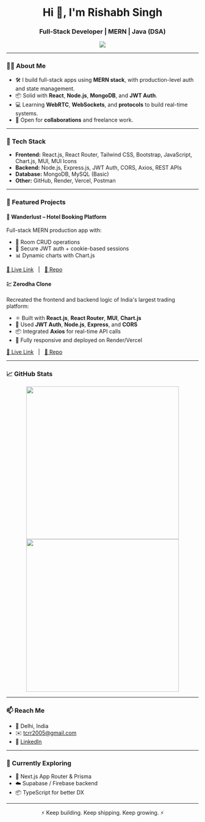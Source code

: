 <h1 align="center">Hi 👋, I'm Rishabh Singh</h1>
<h3 align="center">Full-Stack Developer | MERN | Java (DSA)</h3>

<p align="center">
  <img src="https://readme-typing-svg.demolab.com/?lines=Engineering+student+who+loves+code;MERN+Stack+Developer;Java+%7C+DSA+Lover;Always+learning+something+new&center=true&width=500&height=40">
</p>

---

### 👨‍💻 About Me

- 🛠️ I build full-stack apps using **MERN stack**, with production-level auth and state management.
- 📦 Solid with **React**, **Node.js**, **MongoDB**, and **JWT Auth**.
- 💻 Learning **WebRTC**, **WebSockets**, and **protocols** to build real-time systems.
- 🚀 Open for **collaborations** and freelance work.

---

### 🧰 Tech Stack

- **Frontend:** React.js, React Router, Tailwind CSS, Bootstrap, JavaScript, Chart.js, MUI, MUI Icons
- **Backend:** Node.js, Express.js, JWT Auth, CORS, Axios, REST APIs
- **Database:** MongoDB, MySQL (Basic)
- **Other:** GitHub, Render, Vercel, Postman

---

### 📌 Featured Projects

#### 🏨 Wanderlust – Hotel Booking Platform  
Full-stack MERN production app with:
- 🧾 Room CRUD operations
- 🔐 Secure JWT auth + cookie-based sessions
- 📊 Dynamic charts with Chart.js

[🔗 Live Link](https://wanderlust-zdku.onrender.com) &nbsp;&nbsp;|&nbsp;&nbsp; [📁 Repo](https://github.com/R-i-s-hi/Wanderlust)

#### 💹 Zerodha Clone  
Recreated the frontend and backend logic of India's largest trading platform:
- ⚛️ Built with **React.js**, **React Router**, **MUI**, **Chart.js**
- 🔐 Used **JWT Auth**, **Node.js**, **Express**, and **CORS**
- 📦 Integrated **Axios** for real-time API calls
- 🎯 Fully responsive and deployed on Render/Vercel

[🔗 Live Link](https://zerodha-clone-landing-page.onrender.com/) &nbsp;&nbsp;|&nbsp;&nbsp; [📁 Repo](https://github.com/R-i-s-hi/zerodha-clone)

---

### 📈 GitHub Stats

<p align="center">
  <img src="https://github-readme-stats.vercel.app/api?username=R-i-s-hi&show_icons=true&theme=radical" width="400">
  <img src="https://github-readme-streak-stats.herokuapp.com/?user=R-i-s-hi&theme=radical" width="400">
</p>

---

### 📫 Reach Me

- 📍 Delhi, India
- ✉️ tcrr2005@gmail.com
- 💼 [LinkedIn](https://www.linkedin.com/in/rishabh-singh-0684882a6)

---

### 🧭 Currently Exploring
- 📘 Next.js App Router & Prisma
- ☁️ Supabase / Firebase backend
- 📦 TypeScript for better DX

---

<p align="center">⚡ Keep building. Keep shipping. Keep growing. ⚡</p>
